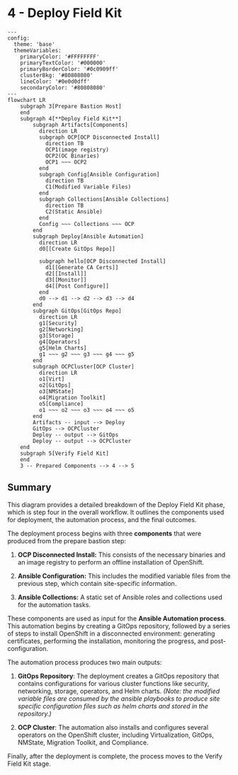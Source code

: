 # 4 - Deploy Field Kit

```mermaid
---
config:
  theme: 'base'
  themeVariables:
    primaryColor: '#FFFFFFFF'
    primaryTextColor: '#000000'
    primaryBorderColor: '#0c0909ff'
    clusterBkg: '#80808080'
    lineColor: '#0e0d0dff'
    secondaryColor: '#80808080'
---
flowchart LR
    subgraph 3[Prepare Bastion Host]
    end
    subgraph 4[**Deploy Field Kit**]
        subgraph Artifacts[Components]
          direction LR
          subgraph OCP[OCP Disconnected Install]
            direction TB
            OCP1(image registry)
            OCP2(OC Binaries)
            OCP1 ~~~ OCP2
          end
          subgraph Config[Ansible Configuration]
            direction TB
            C1(Modified Variable Files)
          end
          subgraph Collections[Ansible Collections]
            direction TB
            C2(Static Ansible)
          end
          Config ~~~ Collections ~~~ OCP
        end
        subgraph Deploy[Ansible Automation]
          direction LR
          d0[[Create GitOps Repo]]

          subgraph hello[OCP Disconnected Install]
            d1[[Generate CA Certs]]
            d2[[Install]]
            d3[[Monitor]]
            d4[[Post Configure]]
          end 
          d0 --> d1 --> d2 --> d3 --> d4
        end
        subgraph GitOps[GitOps Repo]
          direction LR
          g1[Security]
          g2[Networking]
          g3[Storage]
          g4[Operators]
          g5[Helm Charts]
          g1 ~~~ g2 ~~~ g3 ~~~ g4 ~~~ g5
        end 
        subgraph OCPCluster[OCP Cluster]
          direction LR
          o1[Virt]
          o2[GitOps]
          o3[NMState]
          o4[Migration Toolkit]
          o5[Compliance]
          o1 ~~~ o2 ~~~ o3 ~~~ o4 ~~~ o5
        end
        Artifacts -- input --> Deploy
        GitOps --> OCPCluster
        Deploy -- output --> GitOps
        Deploy -- output --> OCPCluster
    end
    subgraph 5[Verify Field Kit]
    end
    3 -- Prepared Components --> 4 --> 5
```

## Summary

This diagram provides a detailed breakdown of the Deploy Field Kit phase, which is step four in the overall workflow. It outlines the components used for deployment, the automation process, and the final outcomes.

The deployment process begins with three **components** that were produced from the prepare bastion step:

1. **OCP Disconnected Install:** This consists of the necessary binaries and an image registry to perform an offline installation of OpenShift.

2. **Ansible Configuration:** This includes the modified variable files from the previous step, which contain site-specific information.

3. **Ansible Collections:** A static set of Ansible roles and collections used for the automation tasks.

These components are used as input for the **Ansible Automation process**. This automation begins by creating a GitOps repository, followed by a series of steps to install OpenShift in a disconnected environment: generating certificates, performing the installation, monitoring the progress, and post-configuration.  

The automation process produces two main outputs:

1. **GitOps Repository**: The deployment creates a GitOps repository that contains configurations for various cluster functions like security, networking, storage, operators, and Helm charts.  *(Note: the modified variable files are consumed by the ansible playbooks to produce site specific configuration files such as helm charts and stored in the repository.)*

2. **OCP Cluster**: The automation also installs and configures several operators on the OpenShift cluster, including Virtualization, GitOps, NMState, Migration Toolkit, and Compliance.

Finally, after the deployment is complete, the process moves to the Verify Field Kit stage.
